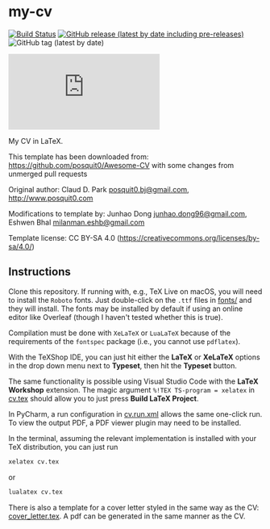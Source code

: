 # my-cv

[![Build Status](https://travis-ci.com/eshwen/my-cv.svg?branch=master)](https://travis-ci.com/eshwen/my-cv) [![GitHub release (latest by date including pre-releases)](https://img.shields.io/github/v/release/eshwen/my-cv)](https://github.com/eshwen/my-cv/releases/latest) ![GitHub tag (latest by date)](https://img.shields.io/github/v/tag/eshwen/my-cv)

[![GitHub Releases (by Asset - pdf)](https://img.shields.io/github/downloads/eshwen/my-cv/latest/Eshwen_Bhal_CV.pdf?color=ff69b4)](https://github.com/eshwen/my-cv/releases/latest/download/Eshwen_Bhal_CV.pdf)

My CV in LaTeX.

This template has been downloaded from: <https://github.com/posquit0/Awesome-CV> with some changes from unmerged pull requests

Original author: Claud D. Park [posquit0.bj@gmail.com](mailto:posquit0.bj@gmail.com), <http://www.posquit0.com>

Modifications to template by: Junhao Dong [junhao.dong96@gmail.com](mailto:junhao.dong96@gmail.com), Eshwen Bhal [milanman.eshb@gmail.com](mailto:milanman.eshb@gmail.com)

Template license: CC BY-SA 4.0 (<https://creativecommons.org/licenses/by-sa/4.0/>)

## Instructions

Clone this repository. If running with, e.g., TeX Live on macOS, you will need to install the `Roboto` fonts. Just double-click on the `.ttf` files in [fonts/](fonts/) and they will install. The fonts may be installed by default if using an online editor like Overleaf (though I haven't tested whether this is true).

Compilation must be done with `XeLaTeX` or `LuaLaTeX` because of the requirements of the `fontspec` package (i.e., you cannot use `pdflatex`).

With the TeXShop IDE, you can just hit either the **LaTeX** or **XeLaTeX** options in the drop down menu next to **Typeset**, then hit the **Typeset** button.

The same functionality is possible using Visual Studio Code with the **LaTeX Workshop** extension. The magic argument `%!TEX TS-program = xelatex` in [cv.tex](cv.tex) should allow you to just press **Build LaTeX Project**.

In PyCharm, a run configuration in [cv.run.xml](./.run/cv.run.xml) allows the same one-click run. To view the output PDF, a PDF viewer plugin may need to be installed.

In the terminal, assuming the relevant implementation is installed with your TeX distribution, you can just run

```sh
xelatex cv.tex
```

or

```sh
lualatex cv.tex
```

There is also a template for a cover letter styled in the same way as the CV: [cover_letter.tex](cover_letter.tex). A pdf can be generated in the same manner as the CV.
